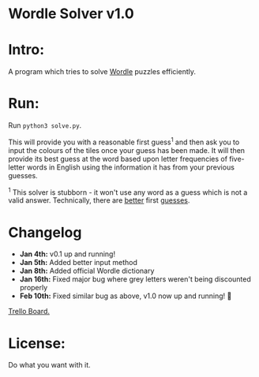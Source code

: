 Wordle Solver v1.0
=============

# Intro:

A program which tries to solve [Wordle](https://www.powerlanguage.co.uk/wordle/) puzzles efficiently.

# Run:

Run `python3 solve.py`.

This will provide you with a reasonable first guess<sup>1</sup> and then ask you to input the colours of the tiles once your guess has been made. It will then provide its best guess at the word based upon letter frequencies of five-letter words in English using the information it has from your previous guesses.

<sup>1</sup> This solver is stubborn - it won't use any word as a guess which is not a valid answer. Technically, there are [<u>better</u>](https://matt-rickard.com/wordle-whats-the-best-starting-word/) first [<u>guesses</u>](https://www.theringer.com/2022/1/7/22870249/what-to-do-when-playing-the-word-game-wordle-isnt-enough-solve-it).
# Changelog

- **Jan 4th:** v0.1 up and running!
- **Jan 5th:** Added better input method
- **Jan 8th:** Added official Wordle dictionary
- **Jan 16th:** Fixed major bug where grey letters weren't being discounted properly
- **Feb 10th:** Fixed similar bug as above, v1.0 now up and running! 🥳

[Trello Board.](https://trello.com/b/6UknNHIy/wordle-solver)

# License:

Do what you want with it.





